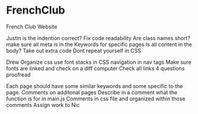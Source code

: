 # FrenchClub

French Club Website

Justin
is the indention correct? Fix code readability
Are class names short?
make sure all meta is in the <head> Keywords for specific pages
Is all content in the body?
Take out extra code
Dont repeat yourself in CSS

Drew
Organize css
use font stacks in CSS
navigation in nav tags
Make sure fonts are linked and check on a diff computer
Check all links
4 questions
proofread

Each page should have some similar keywords and some specific to the page.
Comments on additonal pages
Describe in a comment what the function is for in main.js
Comments in css file and organized within those comments
Assign work to Nic

